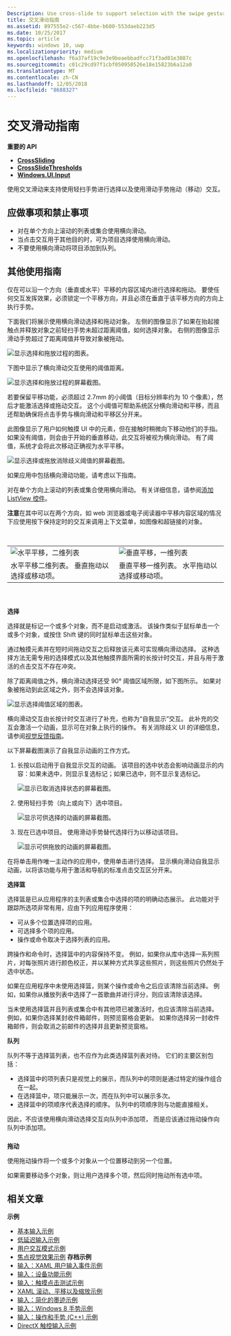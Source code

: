 ```yaml
---
Description: Use cross-slide to support selection with the swipe gesture and drag (move) interactions with the slide gesture.
title: 交叉滑动指南
ms.assetid: 897555e2-c567-4bbe-b600-553daeb223d5
ms.date: 10/25/2017
ms.topic: article
keywords: windows 10, uwp
ms.localizationpriority: medium
ms.openlocfilehash: f6a37af19c9e3e9beaebbadfcc71f3ad01e3087c
ms.sourcegitcommit: c01c29cd97f1cbf050950526e18e15823b6a12a0
ms.translationtype: MT
ms.contentlocale: zh-CN
ms.lasthandoff: 12/05/2018
ms.locfileid: "8688327"
---
```

# <a name="guidelines-for-cross-slide"></a>交叉滑动指南




**重要的 API**

-   [**CrossSliding**](https://msdn.microsoft.com/library/windows/apps/br241942)
-   [**CrossSlideThresholds**](https://msdn.microsoft.com/library/windows/apps/br241941)
-   [**Windows.UI.Input**](https://msdn.microsoft.com/library/windows/apps/br242084)

使用交叉滑动来支持使用轻扫手势进行选择以及使用滑动手势拖动（移动）交互。

## <a name="span-iddosanddontsspanspan-iddosanddontsspanspan-iddosanddontsspandos-and-donts"></a><span id="Dos_and_don_ts"></span><span id="dos_and_don_ts"></span><span id="DOS_AND_DON_TS"></span>应做事项和禁止事项


-   对在单个方向上滚动的列表或集合使用横向滑动。
-   当点击交互用于其他目的时，可为项目选择使用横向滑动。
-   不要使用横向滑动将项目添加到队列。

## <a name="span-idadditionalusageguidancespanspan-idadditionalusageguidancespanspan-idadditionalusageguidancespanadditional-usage-guidance"></a><span id="Additional_usage_guidance"></span><span id="additional_usage_guidance"></span><span id="ADDITIONAL_USAGE_GUIDANCE"></span>其他使用指南


仅在可以沿一个方向（垂直或水平）平移的内容区域内进行选择和拖动。 要使任何交互发挥效果，必须锁定一个平移方向，并且必须在垂直于该平移方向的方向上执行手势。

下面我们将展示使用横向滑动选择和拖动对象。 左侧的图像显示了如果在抬起接触点并释放对象之前轻扫手势未超过距离阈值，如何选择对象。 右侧的图像显示滑动手势超过了距离阈值并导致对象被拖动。

![显示选择和拖放过程的图表。](images/crossslide-mechanism.png)

下图中显示了横向滑动交互使用的阈值距离。

![显示选择和拖放过程的屏幕截图。](images/crossslide-threshold.png)

若要保留平移功能，必须超过 2.7mm 的小阈值（目标分辨率约为 10 个像素），然后才能激活选择或拖动交互。 这个小阈值可帮助系统区分横向滑动和平移，而且还帮助确保将点击手势与横向滑动和平移区分开来。

此图像显示了用户如何触摸 UI 中的元素，但在接触时稍微向下移动他们的手指。 如果没有阈值，则会由于开始的垂直移动，此交互将被视为横向滑动。 有了阈值，系统才会将此次移动正确视为水平平移。

![显示选择或拖放消除歧义阈值的屏幕截图。](images/crossslide-threshold2.png)

如果应用中包括横向滑动功能，请考虑以下指南。

对在单个方向上滚动的列表或集合使用横向滑动。 有关详细信息，请参阅[添加 ListView 控件](https://msdn.microsoft.com/library/windows/apps/hh465382)。

**注意**在其中可以在两个方向，如 web 浏览器或电子阅读器中平移内容区域的情况下应使用按下保持定时的交互来调用上下文菜单，如图像和超链接的对象。

 

|                                                                                         |                                                                                         |
|-----------------------------------------------------------------------------------------|-----------------------------------------------------------------------------------------|
| ![水平平移，二维列表](images/groupedlistview1.png)                | ![垂直平移，一维列表](images/listviewlistlayout.png)                |
| 水平平移二维列表。 垂直拖动以选择或移动项。 | 垂直平移一维列表。 水平拖动以选择或移动项。 |

 

### <span id="selection"></span><span id="SELECTION"></span>

**选择**

选择就是标记一个或多个对象，而不是启动或激活。 该操作类似于鼠标单击一个或多个对象，或按住 Shift 键的同时鼠标单击这些对象。

通过触摸元素并在短时间拖动交互之后释放该元素可实现横向滑动选择。 这种选择方法无需专用的选择模式以及其他触摸界面所需的长按计时交互，并且与用于激活的点击交互不存在冲突。

除了距离阈值之外，横向滑动选择还受 90° 阈值区域所限，如下图所示。 如果对象被拖动到此区域之外，则不会选择该对象。

![显示选择阈值区域的图表。](images/crossslide-selection.png)

横向滑动交互由长按计时交互进行了补充，也称为“自我显示”交互。 此补充的交互会激活一个动画，显示可在对象上执行的操作。 有关消除歧义 UI 的详细信息，请参阅[视觉反馈指南](guidelines-for-visualfeedback.md)。

以下屏幕截图演示了自我显示动画的工作方式。

1.  长按以启动用于自我显示交互的动画。 该项目的选中状态会影响动画显示的内容：如果未选中，则显示复选标记；如果已选中，则不显示复选标记。

    ![显示已取消选择状态的屏幕截图。](images/crossslide-selfreveal1.png)

2.  使用轻扫手势（向上或向下）选中项目。

    ![显示可供选择的动画的屏幕截图。](images/crossslide-selfreveal2.png)

3.  现在已选中项目。 使用滑动手势替代选择行为以移动该项目。

    ![显示可供拖放的动画的屏幕截图。](images/crossslide-selfreveal3.png)

在将单击用作唯一主动作的应用中，使用单击进行选择。 显示横向滑动自我显示动画，以将该功能与用于激活和导航的标准点击交互区分开来。

**选择篮**

选择篮是已从应用程序的主列表或集合中选择的项的明确动态展示。 此功能对于跟踪所选项非常有用，应由下列应用程序使用：

-   可从多个位置选择项的应用。
-   可选择多个项的应用。
-   操作或命令取决于选择列表的应用。

跨操作和命令时，选择篮中的内容保持不变。 例如，如果你从库中选择一系列照片，对每张照片进行颜色校正，并以某种方式共享这些照片，则这些照片仍然处于选中状态。

如果在应用程序中未使用选择篮，则某个操作或命令之后应该清除当前选择。 例如，如果你从播放列表中选择了一首歌曲并进行评分，则应该清除该选择。

当未使用选择篮并且列表或集合中有其他项已被激活时，也应该清除当前选择。 例如，如果你选择某封收件箱邮件，则预览窗格会更新。 如果你选择另一封收件箱邮件，则会取消之前邮件的选择并且更新预览窗格。

**队列**

队列不等于选择篮列表，也不应作为此类选择篮列表对待。 它们的主要区别包括：

-   选择篮中的项列表只是视觉上的展示，而队列中的项则是通过特定的操作组合在一起。
-   在选择篮中，项只能展示一次，而在队列中可以展示多次。
-   选择篮中的项顺序代表选择的顺序。 队列中的项顺序则与功能直接相关。

因此，不应该使用横向滑动选择交互向队列中添加项， 而是应该通过拖动操作向队列中添加项。

### <span id="draganddrop"></span><span id="DRAGANDDROP"></span>

**拖动**

使用拖动操作将一个或多个对象从一个位置移动到另一个位置。

如果需要移动多个对象，则让用户选择多个项，然后同时拖动所有选中项。

## <a name="span-idrelatedtopicsspanrelated-articles"></a><span id="related_topics"></span>相关文章


**示例**
* [基本输入示例](http://go.microsoft.com/fwlink/p/?LinkID=620302)
* [低延迟输入示例](http://go.microsoft.com/fwlink/p/?LinkID=620304)
* [用户交互模式示例](http://go.microsoft.com/fwlink/p/?LinkID=619894)
* [焦点视觉效果示例](http://go.microsoft.com/fwlink/p/?LinkID=619895)
**存档示例**
* [输入：XAML 用户输入事件示例](http://go.microsoft.com/fwlink/p/?linkid=226855)
* [输入：设备功能示例](http://go.microsoft.com/fwlink/p/?linkid=231530)
* [输入：触摸点击测试示例](http://go.microsoft.com/fwlink/p/?linkid=231590)
* [XAML 滚动、平移以及缩放示例](http://go.microsoft.com/fwlink/p/?linkid=251717)
* [输入：简化的墨迹示例](http://go.microsoft.com/fwlink/p/?linkid=246570)
* [输入：Windows 8 手势示例](http://go.microsoft.com/fwlink/p/?LinkId=264995)
* [输入：操作和手势 (C++) 示例](http://go.microsoft.com/fwlink/p/?linkid=231605)
* [DirectX 触控输入示例](http://go.microsoft.com/fwlink/p/?LinkID=231627)
 

 




